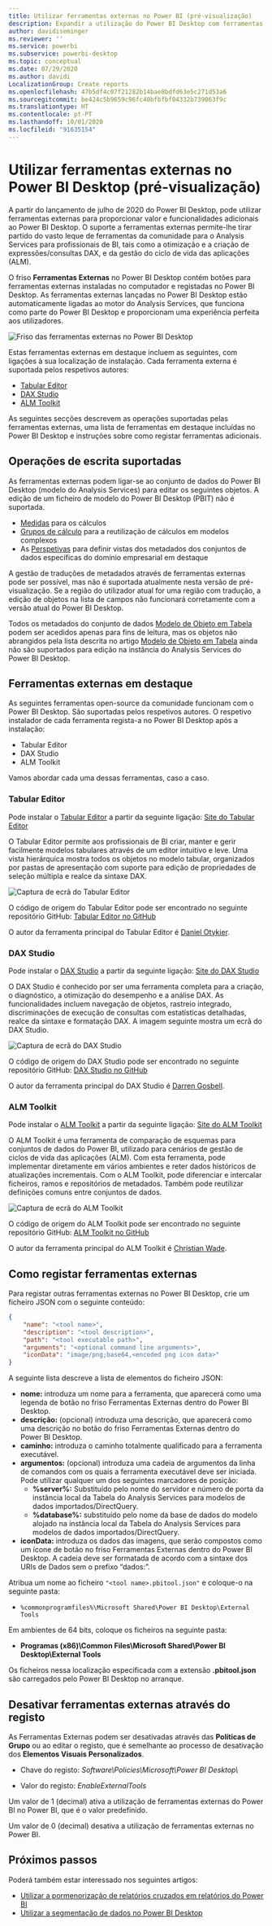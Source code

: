 ```yaml
---
title: Utilizar ferramentas externas no Power BI (pré-visualização)
description: Expandir a utilização do Power BI Desktop com ferramentas externas
author: davidiseminger
ms.reviewer: ''
ms.service: powerbi
ms.subservice: powerbi-desktop
ms.topic: conceptual
ms.date: 07/29/2020
ms.author: davidi
LocalizationGroup: Create reports
ms.openlocfilehash: 47b5df4c07f21282b14bae8bdfd63e5c271d53a6
ms.sourcegitcommit: be424c5b9659c96fc40bfbfbf04332b739063f9c
ms.translationtype: HT
ms.contentlocale: pt-PT
ms.lasthandoff: 10/01/2020
ms.locfileid: "91635154"
---
```

# <a name="using-external-tools-in-power-bi-desktop-preview"></a>Utilizar ferramentas externas no Power BI Desktop (pré-visualização)

A partir do lançamento de julho de 2020 do Power BI Desktop, pode utilizar ferramentas externas para proporcionar valor e funcionalidades adicionais ao Power BI Desktop. O suporte a ferramentas externas permite-lhe tirar partido do vasto leque de ferramentas da comunidade para o Analysis Services para profissionais de BI, tais como a otimização e a criação de expressões/consultas DAX, e da gestão do ciclo de vida das aplicações (ALM).

O friso **Ferramentas Externas** no Power BI Desktop contém botões para ferramentas externas instaladas no computador e registadas no Power BI Desktop. As ferramentas externas lançadas no Power BI Desktop estão automaticamente ligadas ao motor do Analysis Services, que funciona como parte do Power BI Desktop e proporcionam uma experiência perfeita aos utilizadores.

![Friso das ferramentas externas no Power BI Desktop](media/desktop-external-tools/desktop-external-tools-01.png)

Estas ferramentas externas em destaque incluem as seguintes, com ligações à sua localização de instalação. Cada ferramenta externa é suportada pelos respetivos autores:

* [Tabular Editor](https://tabulareditor.com/)
* [DAX Studio](https://daxstudio.org)
* [ALM Toolkit](http://alm-toolkit.com)


As seguintes secções descrevem as operações suportadas pelas ferramentas externas, uma lista de ferramentas em destaque incluídas no Power BI Desktop e instruções sobre como registar ferramentas adicionais.

## <a name="supported-write-operations"></a>Operações de escrita suportadas

As ferramentas externas podem ligar-se ao conjunto de dados do Power BI Desktop (modelo do Analysis Services) para editar os seguintes objetos. A edição de um ficheiro de modelo do Power BI Desktop (PBIT) não é suportada.

* [Medidas](/analysis-services/tabular-models/measures-ssas-tabular) para os cálculos
* [Grupos de cálculo](/analysis-services/tabular-models/calculation-groups) para a reutilização de cálculos em modelos complexos
* As [Perspetivas](/analysis-services/tabular-models/perspectives-ssas-tabular) para definir vistas dos metadados dos conjuntos de dados específicas do domínio empresarial em destaque

A gestão de traduções de metadados através de ferramentas externas pode ser possível, mas não é suportada atualmente nesta versão de pré-visualização. Se a região do utilizador atual for uma região com tradução, a edição de objetos na lista de campos não funcionará corretamente com a versão atual do Power BI Desktop. 

Todos os metadados do conjunto de dados [Modelo de Objeto em Tabela](/analysis-services/tom/introduction-to-the-tabular-object-model-tom-in-analysis-services-amo) podem ser acedidos apenas para fins de leitura, mas os objetos não abrangidos pela lista descrita no artigo [Modelo de Objeto em Tabela](/analysis-services/tom/introduction-to-the-tabular-object-model-tom-in-analysis-services-amo) ainda não são suportados para edição na instância do Analysis Services do Power BI Desktop.


## <a name="featured-external-tools"></a>Ferramentas externas em destaque

As seguintes ferramentas open-source da comunidade funcionam com o Power BI Desktop. São suportadas pelos respetivos autores. O respetivo instalador de cada ferramenta regista-a no Power BI Desktop após a instalação:

* Tabular Editor
* DAX Studio
* ALM Toolkit

Vamos abordar cada uma dessas ferramentas, caso a caso.

### <a name="tabular-editor"></a>Tabular Editor

Pode instalar o [Tabular Editor](https://tabulareditor.com/) a partir da seguinte ligação: [Site do Tabular Editor](https://tabulareditor.com/)

O Tabular Editor permite aos profissionais de BI criar, manter e gerir facilmente modelos tabulares através de um editor intuitivo e leve. Uma vista hierárquica mostra todos os objetos no modelo tabular, organizados por pastas de apresentação com suporte para edição de propriedades de seleção múltipla e realce da sintaxe DAX.

![Captura de ecrã do Tabular Editor](media/desktop-external-tools/desktop-external-tools-02.png)

O código de origem do Tabular Editor pode ser encontrado no seguinte repositório GitHub: [Tabular Editor no GitHub](https://github.com/otykier/TabularEditor)

O autor da ferramenta principal do Tabular Editor é [Daniel Otykier](https://www.linkedin.com/in/daniel-otykier-2231876).


### <a name="dax-studio"></a>DAX Studio

Pode instalar o [DAX Studio](https://daxstudio.org) a partir da seguinte ligação: [Site do DAX Studio](https://daxstudio.org)

O DAX Studio é conhecido por ser uma ferramenta completa para a criação, o diagnóstico, a otimização do desempenho e a análise DAX. As funcionalidades incluem navegação de objetos, rastreio integrado, discriminações de execução de consultas com estatísticas detalhadas, realce da sintaxe e formatação DAX. A imagem seguinte mostra um ecrã do DAX Studio. 

![Captura de ecrã do DAX Studio](media/desktop-external-tools/desktop-external-tools-03.png)

O código de origem do DAX Studio pode ser encontrado no seguinte repositório GitHub: [DAX Studio no GitHub](https://github.com/DaxStudio/DaxStudio)

O autor da ferramenta principal do DAX Studio é [Darren Gosbell](https://www.linkedin.com/in/darrengosbell).

### <a name="alm-toolkit"></a>ALM Toolkit

Pode instalar o [ALM Toolkit](http://alm-toolkit.com) a partir da seguinte ligação: [Site do ALM Toolkit](http://alm-toolkit.com)

O ALM Toolkit é uma ferramenta de comparação de esquemas para conjuntos de dados do Power BI, utilizado para cenários de gestão de ciclos de vida das aplicações (ALM). Com esta ferramenta, pode implementar diretamente em vários ambientes e reter dados históricos de atualizações incrementais. Com o ALM Toolkit, pode diferenciar e intercalar ficheiros, ramos e repositórios de metadados. Também pode reutilizar definições comuns entre conjuntos de dados.

![Captura de ecrã do ALM Toolkit](media/desktop-external-tools/desktop-external-tools-04.png)

O código de origem do ALM Toolkit pode ser encontrado no seguinte repositório GitHub: [ALM Toolkit no GitHub](https://github.com/microsoft/analysis-services)

O autor da ferramenta principal do ALM Toolkit é [Christian Wade](https://www.linkedin.com/in/christianwade1).


## <a name="how-to-register-external-tools"></a>Como registar ferramentas externas

Para registar outras ferramentas externas no Power BI Desktop, crie um ficheiro JSON com o seguinte conteúdo:

```json
{
    "name": "<tool name>",
    "description": "<tool description>",
    "path": "<tool executable path>",
    "arguments": "<optional command line arguments>",
    "iconData": "image/png;base64,<encoded png icon data>"
}
```

A seguinte lista descreve a lista de elementos do ficheiro JSON:
 
* **nome:** introduza um nome para a ferramenta, que aparecerá como uma legenda de botão no friso Ferramentas Externas dentro do Power BI Desktop.
* **descrição:** (opcional) introduza uma descrição, que aparecerá como uma descrição no botão do friso Ferramentas Externas dentro do Power BI Desktop.
* **caminho:** introduza o caminho totalmente qualificado para a ferramenta executável.
* **argumentos:** (opcional) introduza uma cadeia de argumentos da linha de comandos com os quais a ferramenta executável deve ser iniciada. Pode utilizar qualquer um dos seguintes marcadores de posição:
    * **%server%:** Substituído pelo nome do servidor e número de porta da instância local da Tabela do Analysis Services para modelos de dados importados/DirectQuery.
    * **%database%:** substituído pelo nome da base de dados do modelo alojado na instância local da Tabela do Analysis Services para modelos de dados importados/DirectQuery.
* **iconData:** introduza os dados das imagens, que serão compostos como um ícone de botão no friso Ferramentas Externas dentro do Power BI Desktop. A cadeia deve ser formatada de acordo com a sintaxe dos URIs de Dados sem o prefixo “dados:”.
 
Atribua um nome ao ficheiro `"<tool name>.pbitool.json"` e coloque-o na seguinte pasta:

* `%commonprogramfiles%\Microsoft Shared\Power BI Desktop\External Tools`

Em ambientes de 64 bits, coloque os ficheiros na seguinte pasta:

* **Programas (x86)\Common Files\Microsoft Shared\Power BI Desktop\External Tools**

Os ficheiros nessa localização especificada com a extensão **.pbitool.json** são carregados pelo Power BI Desktop no arranque.

## <a name="disabling-external-tools-using-the-registry"></a>Desativar ferramentas externas através do registo

As Ferramentas Externas podem ser desativadas através das **Políticas de Grupo** ou ao editar o registo, que é semelhante ao processo de desativação dos  **Elementos Visuais Personalizados**.

* Chave do registo: *Software\Policies\Microsoft\Power BI Desktop\\*

* Valor do registo: *EnableExternalTools*

Um valor de 1 (decimal) ativa a utilização de ferramentas externas do Power BI no Power BI, que é o valor predefinido.

Um valor de 0 (decimal) desativa a utilização de ferramentas externas no Power BI.


## <a name="next-steps"></a>Próximos passos

Poderá também estar interessado nos seguintes artigos:

* [Utilizar a pormenorização de relatórios cruzados em relatórios do Power BI](desktop-cross-report-drill-through.md)
* [Utilizar a segmentação de dados no Power BI Desktop](../visuals/power-bi-visualization-slicers.md)